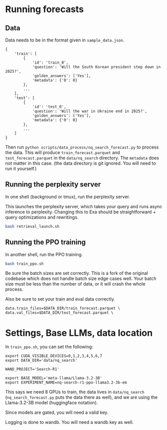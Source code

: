 # Running forecasts 

## Data

Data needs to be in the format given in `sample_data.json`.

```
{
    'train': [
        {
            'id': 'train_0',
            'question': 'Will the South Korean president step down in 2025?',
            'golden_answers': ['Yes'],
            'metadata': {'0': 0}
        },
        ...
    ],
    'test': [
        {
            'id': 'test_0',
            'question': 'Will the war in Ukraine end in 2025?',
            'golden_answers': ['Yes'],
            'metadata': {'0': 0}
        },
        ...
    ]
}
```

Then run `python scripts/data_process/nq_search_forecast.py` to process the data. This will produce `train_forecast.parquet` and `test_forecast.parquet` in the `data/nq_search` directory. The `metadata` does not matter in this case. (the data directory is git ignored. You will need to run it yourself.)


## Running the perplexity server

In one shell (background or tmux), run the perplexity server.

This launches the perplexity server, which takes your query and runs async inference to perplexity. Changing this to Exa should be straightforward + query optimizations and rewritings.

```bash
bash retrieval_launch.sh
```

## Running the PPO training

In another shell, run the PPO training.

```bash
bash train_ppo.sh
```

Be sure the batch sizes are set correctly. This is a fork of the original codebase which does not handle batch size edge cases well. Your batch size must be less than the number of data, or it will crash the whole process. 

Also be sure to set your train and eval data correctly.

```
data.train_files=$DATA_DIR/train_forecast.parquet \
data.val_files=$DATA_DIR/test_forecast.parquet \
```

# Settings, Base LLMs, data location

In `train_ppo.sh`, you can set the following:
```
export CUDA_VISIBLE_DEVICES=0,1,2,3,4,5,6,7
export DATA_DIR='data/nq_search'

WAND_PROJECT='Search-R1'

export BASE_MODEL='meta-llama/Llama-3.2-3B'
export EXPERIMENT_NAME=nq-search-r1-ppo-llama3.2-3b-em
```

This says we need 8 GPUs to train, the data lives in `data/nq_search` (`nq_search_forecast.py` puts the data there as well), and we are using the Llama-3.2-3B model (huggingface notation).

Since models are gated, you will need a valid key.

Logging is done to wandb. You will need a wandb key as well.